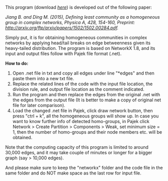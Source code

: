 This program (download <a rel="nofollow" target="_blank" href="http://fromto.hig.se/~bjg/HeadTailBreaksCode/HeadTailCommunityDetectionCode.rar"> <i>here</i></a></font></font>) is developed out of the following paper:

<i>Jiang B. and Ding M. (2015), Defining least community as a homogeneous group in complex networks, Physica A, 428, 154-160, Preprint: <a rel="nofollow" target="_blank" href="http://arxiv.org/ftp/arxiv/papers/1502/1502.00284.pdf">http://arxiv.org/ftp/arxiv/papers/1502/1502.00284.pdf</a>. </i> 

Simply put, it is for obtaining homogeneous communities in complex networks by applying head/tail breaks on edge betweenness given its heavy-tailed distribution. The program is based on NetworkX 1.8, and its input and output files follow with Pajek file format (.net). 


<b>How to do:</b>

1. Open .net file in txt and copy all edges under line "*edges" and then paste them into a new txt file. 
2. Replace the related lines of the code with the input file location, the division rule, and output file location as the comment indicated. 
3. Run the program and then replace the edges from the original .net with the edges from the output file (It is better to make a copy of original net file for later comparison). 
4. Load the changed .net file in Pajek, click draw network button, then press "ctrl + k", all the homogeneous groups will show up. In case you want to know further info of detected homo-groups, in Pajek click Network > Create Partition > Components > Weak, set minimum size = 1, then the number of homo-groups and their node members etc. will be obtained. 

Note that the computing capacity of this program is limited to around 30,000 edges, and it may take couple of minutes or longer for a bigger graph (say > 10,000 edges). 

And please make sure to keep the "networkx" folder and the code file in the same folder and do NOT make space as the last row for input file. 


